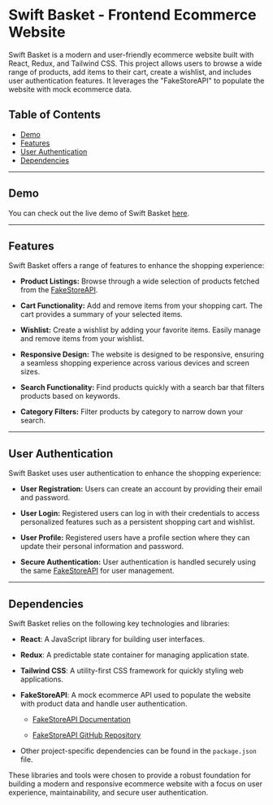 # Swift Basket - Frontend Ecommerce Website

Swift Basket is a modern and user-friendly ecommerce website built with React, Redux, and Tailwind CSS. This project allows users to browse a wide range of products, add items to their cart, create a wishlist, and includes user authentication features. It leverages the "FakeStoreAPI" to populate the website with mock ecommerce data.

## Table of Contents

- [Demo](#demo)
- [Features](#features)
- [User Authentication](#user-authentication)
- [Dependencies](#dependencies)

---

## Demo

You can check out the live demo of Swift Basket [here](https://swift-basket.netlify.app/).

---

## Features

Swift Basket offers a range of features to enhance the shopping experience:

- **Product Listings:** Browse through a wide selection of products fetched from the [FakeStoreAPI](https://fakestoreapi.com/).

- **Cart Functionality:** Add and remove items from your shopping cart. The cart provides a summary of your selected items.

- **Wishlist:** Create a wishlist by adding your favorite items. Easily manage and remove items from your wishlist.

- **Responsive Design:** The website is designed to be responsive, ensuring a seamless shopping experience across various devices and screen sizes.

- **Search Functionality:** Find products quickly with a search bar that filters products based on keywords.

- **Category Filters:** Filter products by category to narrow down your search.

---

## User Authentication

Swift Basket uses user authentication to enhance the shopping experience:

- **User Registration:** Users can create an account by providing their email and password.

- **User Login:** Registered users can log in with their credentials to access personalized features such as a persistent shopping cart and wishlist.

- **User Profile:** Registered users have a profile section where they can update their personal information and password.

- **Secure Authentication:** User authentication is handled securely using the same [FakeStoreAPI](https://fakestoreapi.com/docs) for user management.

---

## Dependencies

Swift Basket relies on the following key technologies and libraries:

- **React**: A JavaScript library for building user interfaces.

- **Redux**: A predictable state container for managing application state.

- **Tailwind CSS**: A utility-first CSS framework for quickly styling web applications.

- **FakeStoreAPI**: A mock ecommerce API used to populate the website with product data and handle user authentication.

  - [FakeStoreAPI Documentation](https://fakestoreapi.com/docs)

  - [FakeStoreAPI GitHub Repository](https://github.com/jaewonhimnae/fake-store-api)

- Other project-specific dependencies can be found in the `package.json` file.

These libraries and tools were chosen to provide a robust foundation for building a modern and responsive ecommerce website with a focus on user experience, maintainability, and secure user authentication.
